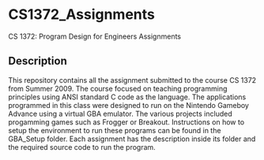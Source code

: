 # CS1372_Assignments
CS 1372: Program Design for Engineers Assignments

## Description
This repository contains all the assignment submitted to the course CS 1372 from Summer 2009.  The course focused on teaching programming principles using ANSI standard C code as the language.  The applications programmed in this class were designed to run on the Nintendo Gameboy Advance using a virtual GBA emulator.  The various projects included progamming games such as Frogger or Breakout.  Instructions on how to setup the environment to run these programs can be found in the GBA_Setup folder.  Each assignment has the description inside its folder and the required source code to run the program.
